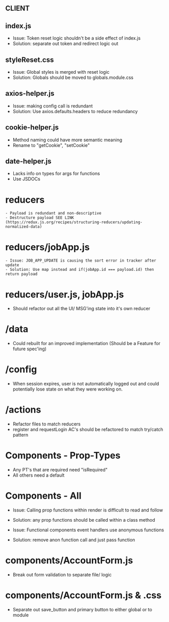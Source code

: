 ## CLIENT

## index.js

- Issue: Token reset logic shouldn't be a side effect of index.js
- Solution: separate out token and redirect logic out

## styleReset.css

- Issue: Global styles is merged with reset logic
- Solution: Globals should be moved to globals.module.css

## axios-helper.js

- Issue: making config call is redundant
- Solution: Use axios.defaults.headers to reduce redundancy

## cookie-helper.js

- Method naming could have more semantic meaning
- Rename to "getCookie", "setCookie"

## date-helper.js

- Lacks info on types for args for functions
- Use JSDOCs

# reducers

    - Payload is redundant and non-descriptive
    - Destructure payload SEE LINK (https://redux.js.org/recipes/structuring-reducers/updating-normalized-data)

# reducers/jobApp.js

    - Issue: JOB_APP_UPDATE is causing the sort error in tracker after update
    - Solution: Use map instead and if(jobApp.id === payload.id) then return payload

# reducers/user.js, jobApp.js

- Should refactor out all the UI/ MSG'ing state into it's own reducer

# /data

- Could rebuilt for an improved implementation (Should be a Feature for future spec'ing)

# /config

- When session expires, user is not automatically logged out and could potentially lose state on what they were working on.

# /actions

- Refactor files to match reducers
- register and requestLogin AC's should be refactored to match try/catch pattern

# Components - Prop-Types

- Any PT's that are required need "isRequired"
- All others need a default

# Components - All

- Issue: Calling prop functions within render is difficult to read and follow
- Solution: any prop functions should be called within a class method

- Issue: Functional components event handlers use anonymous functions
- Solution: remove anon function call and just pass function

# components/AccountForm.js

- Break out form validation to separate file/ logic

# components/AccountForm.js & .css
- Separate out save_button and primary button to either global or to module